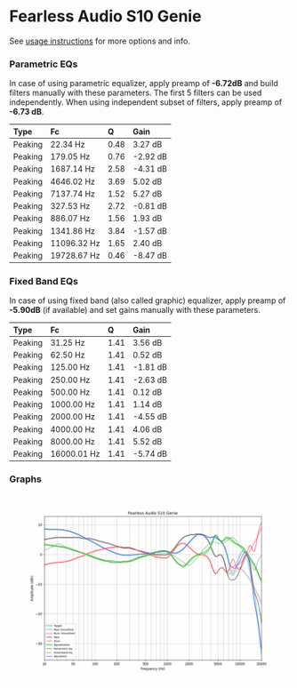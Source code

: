 # Fearless Audio S10 Genie
See [usage instructions](https://github.com/jaakkopasanen/AutoEq#usage) for more options and info.

### Parametric EQs
In case of using parametric equalizer, apply preamp of **-6.72dB** and build filters manually
with these parameters. The first 5 filters can be used independently.
When using independent subset of filters, apply preamp of **-6.73 dB**.

| Type    | Fc          |    Q | Gain     |
|:--------|:------------|:-----|:---------|
| Peaking | 22.34 Hz    | 0.48 | 3.27 dB  |
| Peaking | 179.05 Hz   | 0.76 | -2.92 dB |
| Peaking | 1687.14 Hz  | 2.58 | -4.31 dB |
| Peaking | 4646.02 Hz  | 3.69 | 5.02 dB  |
| Peaking | 7137.74 Hz  | 1.52 | 5.27 dB  |
| Peaking | 327.53 Hz   | 2.72 | -0.81 dB |
| Peaking | 886.07 Hz   | 1.56 | 1.93 dB  |
| Peaking | 1341.86 Hz  | 3.84 | -1.57 dB |
| Peaking | 11096.32 Hz | 1.65 | 2.40 dB  |
| Peaking | 19728.67 Hz | 0.46 | -8.47 dB |

### Fixed Band EQs
In case of using fixed band (also called graphic) equalizer, apply preamp of **-5.90dB**
(if available) and set gains manually with these parameters.

| Type    | Fc          |    Q | Gain     |
|:--------|:------------|:-----|:---------|
| Peaking | 31.25 Hz    | 1.41 | 3.56 dB  |
| Peaking | 62.50 Hz    | 1.41 | 0.52 dB  |
| Peaking | 125.00 Hz   | 1.41 | -1.81 dB |
| Peaking | 250.00 Hz   | 1.41 | -2.63 dB |
| Peaking | 500.00 Hz   | 1.41 | 0.12 dB  |
| Peaking | 1000.00 Hz  | 1.41 | 1.14 dB  |
| Peaking | 2000.00 Hz  | 1.41 | -4.55 dB |
| Peaking | 4000.00 Hz  | 1.41 | 4.06 dB  |
| Peaking | 8000.00 Hz  | 1.41 | 5.52 dB  |
| Peaking | 16000.01 Hz | 1.41 | -5.74 dB |

### Graphs
![](./Fearless%20Audio%20S10%20Genie.png)